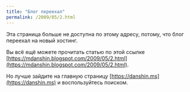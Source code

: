 ```yaml
---
title: "Блог переехал"
permalink: /2009/05/2.html
---
```

Эта страница больше не доступна по этому адресу, потому, что блог переехал на новый хостинг.

Вы всё ещё можете прочитать статью по этой ссылке [https://mdanshin.blogspot.com/2009/05/2.html](https://mdanshin.blogspot.com/2009/05/2.html).

Но лучше зайдите на главную страницу [https://danshin.ms](https://danshin.ms) и воспользуйтесь поиском.